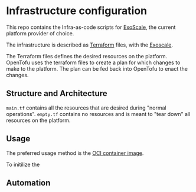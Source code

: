# Infrastructure configuration
This repo contains the Infra-as-code scripts for [ExoScale](https://www.exoscale.com/), the current platform provider of choice.

The infrastructure is described as [Terraform](https://opentofu.org/) files, with the [Exoscale](provider).

The Terraform files defines the desired resources on the platform. OpenTofu uses the terraform files to create a plan for which changes to make to the platform. The plan can be fed back into OpenTofu to enact the changes.

## Structure and Architecture

`main.tf` contains all the resources that are desired during "normal operations".
`empty.tf` contains no resources and is meant to "tear down" all resources on the platform.

## Usage
The preferred usage method is the [OCI container image](https://opentofu.org/docs/intro/install/docker/).

To initilize the 

## Automation
